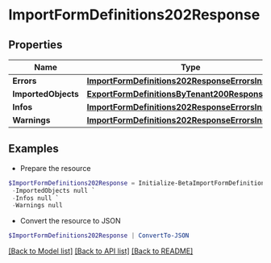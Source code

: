 # ImportFormDefinitions202Response
## Properties

Name | Type | Description | Notes
------------ | ------------- | ------------- | -------------
**Errors** | [**ImportFormDefinitions202ResponseErrorsInner[]**](ImportFormDefinitions202ResponseErrorsInner.md) |  | [optional] 
**ImportedObjects** | [**ExportFormDefinitionsByTenant200ResponseInner[]**](ExportFormDefinitionsByTenant200ResponseInner.md) |  | [optional] 
**Infos** | [**ImportFormDefinitions202ResponseErrorsInner[]**](ImportFormDefinitions202ResponseErrorsInner.md) |  | [optional] 
**Warnings** | [**ImportFormDefinitions202ResponseErrorsInner[]**](ImportFormDefinitions202ResponseErrorsInner.md) |  | [optional] 

## Examples

- Prepare the resource
```powershell
$ImportFormDefinitions202Response = Initialize-BetaImportFormDefinitions202Response  -Errors null `
 -ImportedObjects null `
 -Infos null `
 -Warnings null
```

- Convert the resource to JSON
```powershell
$ImportFormDefinitions202Response | ConvertTo-JSON
```

[[Back to Model list]](../README.md#documentation-for-models) [[Back to API list]](../README.md#documentation-for-api-endpoints) [[Back to README]](../README.md)

